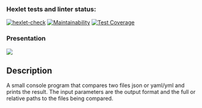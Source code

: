 ### Hexlet tests and linter status:
[![hexlet-check](https://github.com/killdom2/java-project-71/actions/workflows/hexlet-check.yml/badge.svg)](https://github.com/killdom2/java-project-71/actions/workflows/hexlet-check.yml)
[![Maintainability](https://api.codeclimate.com/v1/badges/80edda2a75e4e0779a25/maintainability)](https://codeclimate.com/github/killdom2/java-project-71/maintainability)
[![Test Coverage](https://api.codeclimate.com/v1/badges/80edda2a75e4e0779a25/test_coverage)](https://codeclimate.com/github/killdom2/java-project-71/test_coverage)
### Presentation
<a href="https://asciinema.org/a/aAp82nBnYD1o7aZh1XXir5O7C" target="_blank"><img src="https://asciinema.org/a/aAp82nBnYD1o7aZh1XXir5O7C.svg" /></a>
## Description
A small console program that compares two files json or yaml/yml and prints the result. The input parameters are the output format and the full or relative paths to the files being compared.
